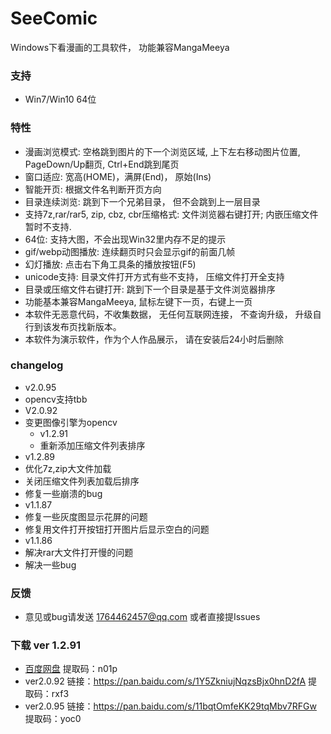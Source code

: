 # SeeComic
Windows下看漫画的工具软件， 功能兼容MangaMeeya

### 支持
- Win7/Win10 64位

### 特性
  - 漫画浏览模式: 空格跳到图片的下一个浏览区域, 上下左右移动图片位置, PageDown/Up翻页, Ctrl+End跳到尾页
  - 窗口适应: 宽高(HOME)，满屏(End)， 原始(Ins)
  - 智能开页: 根据文件名判断开页方向
  - 目录连续浏览: 跳到下一个兄弟目录， 但不会跳到上一层目录
  - 支持7z,rar/rar5, zip, cbz, cbr压缩格式: 文件浏览器右键打开; 内嵌压缩文件暂时不支持.
  - 64位: 支持大图，不会出现Win32里内存不足的提示
  - gif/webp动图播放: 连续翻页时只会显示gif的前面几帧
  - 幻灯播放: 点击右下角工具条的播放按钮(F5)
  - unicode支持: 目录文件打开方式有些不支持， 压缩文件打开全支持
  - 目录或压缩文件右键打开: 跳到下一个目录是基于文件浏览器排序
  - 功能基本兼容MangaMeeya, 鼠标左键下一页，右键上一页
  - 本软件无恶意代码，不收集数据， 无任何互联网连接， 不查询升级， 升级自行到该发布页找新版本。
  - 本软件为演示软件，作为个人作品展示， 请在安装后24小时后删除

### changelog
  - v2.0.95
  - opencv支持tbb
  - V2.0.92
  - 变更图像引擎为opencv  
	- v1.2.91
	- 重新添加压缩文件列表排序
  - v1.2.89
  - 优化7z,zip大文件加载
  - 关闭压缩文件列表加载后排序
  - 修复一些崩溃的bug
  - v1.1.87
  - 修复一些灰度图显示花屏的问题
  - 修复用文件打开按钮打开图片后显示空白的问题
  - v1.1.86
  - 解决rar大文件打开慢的问题
  - 解决一些bug

### 反馈
  - 意见或bug请发送 1764462457@qq.com 或者直接提Issues

### 下载 ver 1.2.91
  - [百度网盘](https://pan.baidu.com/s/1H4q1xc2uMHcVzmoiZIxG5w)
提取码：n01p
 - ver2.0.92
 链接：https://pan.baidu.com/s/1Y5ZkniujNqzsBjx0hnD2fA
提取码：rxf3
 - ver2.0.95
 链接：https://pan.baidu.com/s/11bqtOmfeKK29tqMbv7RFGw
提取码：yoc0
